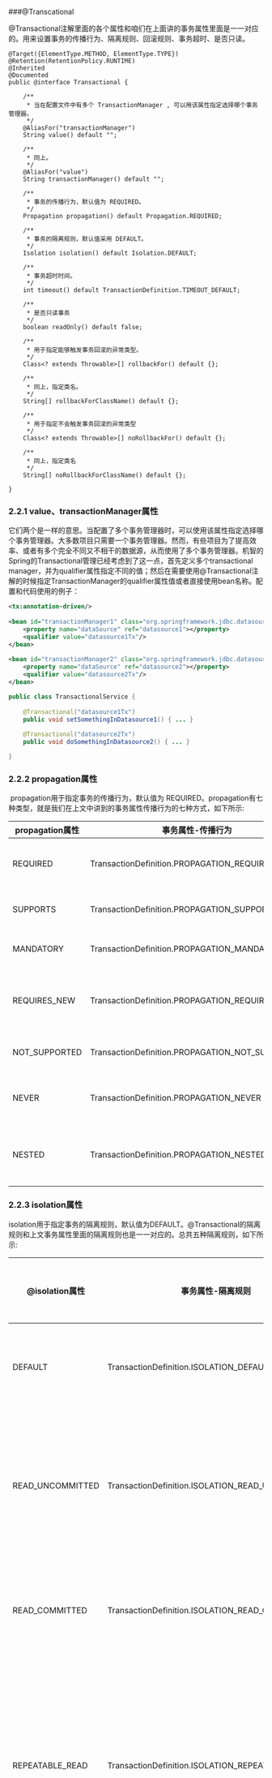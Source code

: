 ###@Transcational

@Transactional注解里面的各个属性和咱们在上面讲的事务属性里面是一一对应的。用来设置事务的传播行为、隔离规则、回滚规则、事务超时、是否只读。



```tsx
@Target({ElementType.METHOD, ElementType.TYPE})
@Retention(RetentionPolicy.RUNTIME)
@Inherited
@Documented
public @interface Transactional {

    /**
     * 当在配置文件中有多个 TransactionManager , 可以用该属性指定选择哪个事务管理器。
     */
    @AliasFor("transactionManager")
    String value() default "";

    /**
     * 同上。
     */
    @AliasFor("value")
    String transactionManager() default "";

    /**
     * 事务的传播行为，默认值为 REQUIRED。
     */
    Propagation propagation() default Propagation.REQUIRED;

    /**
     * 事务的隔离规则，默认值采用 DEFAULT。
     */
    Isolation isolation() default Isolation.DEFAULT;

    /**
     * 事务超时时间。
     */
    int timeout() default TransactionDefinition.TIMEOUT_DEFAULT;

    /**
     * 是否只读事务
     */
    boolean readOnly() default false;

    /**
     * 用于指定能够触发事务回滚的异常类型。
     */
    Class<? extends Throwable>[] rollbackFor() default {};

    /**
     * 同上，指定类名。
     */
    String[] rollbackForClassName() default {};

    /**
     * 用于指定不会触发事务回滚的异常类型
     */
    Class<? extends Throwable>[] noRollbackFor() default {};

    /**
     * 同上，指定类名
     */
    String[] noRollbackForClassName() default {};

}
```

### 2.2.1 value、transactionManager属性

​    它们两个是一样的意思。当配置了多个事务管理器时，可以使用该属性指定选择哪个事务管理器。大多数项目只需要一个事务管理器。然而，有些项目为了提高效率、或者有多个完全不同又不相干的数据源，从而使用了多个事务管理器。机智的Spring的Transactional管理已经考虑到了这一点，首先定义多个transactional manager，并为qualifier属性指定不同的值；然后在需要使用@Transactional注解的时候指定TransactionManager的qualifier属性值或者直接使用bean名称。配置和代码使用的例子：



```xml
<tx:annotation-driven/>
 
<bean id="transactionManager1" class="org.springframework.jdbc.datasource.DataSourceTransactionManager">
    <property name="dataSource" ref="datasource1"></property>
    <qualifier value="datasource1Tx"/>
</bean>
 
<bean id="transactionManager2" class="org.springframework.jdbc.datasource.DataSourceTransactionManager">
    <property name="dataSource" ref="datasource2"></property>
    <qualifier value="datasource2Tx"/>
</bean>
```



```java
public class TransactionalService {
 
    @Transactional("datasource1Tx")
    public void setSomethingInDatasource1() { ... }
 
    @Transactional("datasource2Tx")
    public void doSomethingInDatasource2() { ... }

}
```

### 2.2.2 propagation属性

​    propagation用于指定事务的传播行为，默认值为 REQUIRED。propagation有七种类型，就是我们在上文中讲到的事务属性传播行为的七种方式，如下所示:

| propagation属性 | 事务属性-传播行为                               | 含义                                                         |
| --------------- | ----------------------------------------------- | ------------------------------------------------------------ |
| REQUIRED        | TransactionDefinition.PROPAGATION_REQUIRED      | 如果当前没有事务，就新建一个事务，如果已经存在一个事务，则加入到这个事务中。这是最常见的选择。 |
| SUPPORTS        | TransactionDefinition.PROPAGATION_SUPPORTS      | 支持当前事务，如果当前没有事务，就以非事务方式执行。         |
| MANDATORY       | TransactionDefinition.PROPAGATION_MANDATORY     | 表示该方法必须在事务中运行，如果当前事务不存在，则会抛出一个异常。 |
| REQUIRES_NEW    | TransactionDefinition.PROPAGATION_REQUIRES_NEW  | 表示当前方法必须运行在它自己的事务中。一个新的事务将被启动。如果存在当前事务，在该方法执行期间，当前事务会被挂起。 |
| NOT_SUPPORTED   | TransactionDefinition.PROPAGATION_NOT_SUPPORTED | 表示该方法不应该运行在事务中。如果当前存在事务，就把当前事务挂起。 |
| NEVER           | TransactionDefinition.PROPAGATION_NEVER         | 表示当前方法不应该运行在事务上下文中。如果当前正有一个事务在运行，则会抛出异常。 |
| NESTED          | TransactionDefinition.PROPAGATION_NESTED        | 如果当前存在事务，则在嵌套事务内执行。如果当前没有事务，则执行与PROPAGATION_REQUIRED类似的操作。 |

### 2.2.3 isolation属性

​    isolation用于指定事务的隔离规则，默认值为DEFAULT。@Transactional的隔离规则和上文事务属性里面的隔离规则也是一一对应的。总共五种隔离规则，如下所示:

| @isolation属性   | 事务属性-隔离规则                                | 含义                                                         | 脏读 | 不可重复读 | 幻读 |
| ---------------- | ------------------------------------------------ | ------------------------------------------------------------ | ---- | ---------- | ---- |
| DEFAULT          | TransactionDefinition.ISOLATION_DEFAULT          | 使用后端数据库默认的隔离级别                                 |      |            |      |
| READ_UNCOMMITTED | TransactionDefinition.ISOLATION_READ_UNCOMMITTED | 允许读取尚未提交的数据变更(最低的隔离级别)                   | 是   | 是         | 是   |
| READ_COMMITTED   | TransactionDefinition.ISOLATION_READ_COMMITTED   | 允许读取并发事务已经提交的数据                               | 否   | 是         | 是   |
| REPEATABLE_READ  | TransactionDefinition.ISOLATION_REPEATABLE_READ  | 对同一字段的多次读取结果都是一致的，除非数据是被本身事务自己所修改 | 否   | 否         | 是   |
| SERIALIZABLE     | TransactionDefinition.ISOLATION_SERIALIZABLE     | 最高的隔离级别，完全服从ACID的隔离级别，也是最慢的事务隔离级别，因为它通常是通过完全锁定事务相关的数据库表来实现的 | 否   | 否         | 否   |

### 2.2.4 timeout

​    timeout用于设置事务的超时属性。

<p style=color:red>ps  :  当使用该属性时，建议数值设置成小于jdbc链接池和默认jdbc超时值<br>
例如：<br>&nbsp&nbsp&nbsp&nbsp
  ## 数据库连接超时时间,默认30秒，即30000<br>&nbsp&nbsp&nbsp&nbsp 
  spring.datasource.hikari.connection-timeout=30000
</p>


### 2.2.5 readOnly

​    readOnly用于设置事务是否只读属性。

### 2.2.6 rollbackFor、rollbackForClassName、noRollbackFor、noRollbackForClassName

​    rollbackFor、rollbackForClassName用于设置那些异常需要回滚；noRollbackFor、noRollbackForClassName用于设置那些异常不需要回滚。他们就是在设置事务的回滚规则。



作者：tuacy
链接：https://www.jianshu.com/p/befc2d73e487
来源：简书
著作权归作者所有。商业转载请联系作者获得授权，非商业转载请注明出处。



## @Transactional 注解的使用

***@Transactional***在内外方法中的事务控制；

| Propagation属性                     | outMethod()                      | innerMethod                                                  |
| :---------------------------------- | :------------------------------- | :----------------------------------------------------------- |
| Propagation.MANDATORY               | .抛出异常                        | .在outMethod的Transaction中运行                              |
| Propagation.NEVER                   | .不在Transaction中运行           | .抛出异常                                                    |
| Propagation.NOT_SUPPORTED           | .不在Transaction中运行           | .outMethod的Transaction暂停直至innerMethod执行完毕           |
| Propagation.REQUIRED ( **默认值** ) | .新开一个Transaction并在其中运行 | .在outMethod的Transaction中运行                              |
| Propagation.REQUIRES_NEW            | .新开一个Transaction并在其中运行 | .outMethod的Transaction暂停直至innerMethod中新开的Transaction执行完毕 |
| Propagation.SUPPORTS                | .不在Transaction中运行           | .在outMethod的Transaction中运行                              |



### @Transactional 失效场景

具体讨论下内部调用，导致的 `Transactional` 注解失效问题：

由于JAVA的接口的注入，是通过 ·SpringCglib· 的方式注入；

1. 打开java的环境参数，将基于继承方式生成的class打印出来；
2. 通过Idea反编译代码，发现会先判断 `MethodInterceptor` 是否存在：
    1. 存在，则通过 ·intercept· 的方式调用具体方法；
    2. 不存在，通过 `super.[method]` 来进行调用。

***PS：*** `super` 关键字使用，存在内部方法调用时：**则会调用超类的内部方法**，**则不会调用`@Override`的方法**



[掘金]: https://juejin.cn/post/6844904096747503629	"失效场景"

